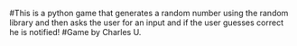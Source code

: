 #This is a python game that generates a random number using the random library and then asks the user for an input and if the user guesses correct he is notified!
#Game by Charles U.